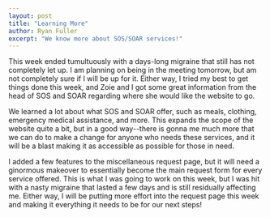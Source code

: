 ```yaml
---
layout: post
title: "Learning More"
author: Ryan Fuller
excerpt: "We know more about SOS/SOAR services!"
---
```

This week ended tumultuously with a days-long migraine that still has not completely let up. I am planning on being in the meeting tomorrow, but am not completely sure if I will be up for it. Either way, I tried my best to get things done this week, and Zoie and I got some great information from the head of SOS and SOAR regarding where she would like the website to go.

We learned a lot about what SOS and SOAR offer, such as meals, clothing, emergency medical assistance, and more. This expands the scope of the website quite a bit, but in a good way--there is gonna me much more that we can do to make a change for anyone who needs these services, and it will be a blast making it as accessible as possible for those in need.

I added a few features to the miscellaneous request page, but it will need a ginormous makeover to essentially become the main request form for every service offered. This is what I was going to work on this week, but I was hit with a nasty migraine that lasted a few days and is still residually affecting me. Either way, I will be putting more effort into the request page this week and making it everything it needs to be for our next steps!